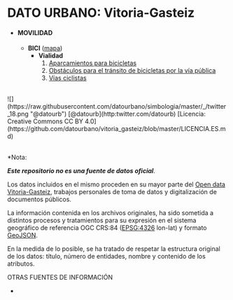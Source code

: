 # DATO URBANO: Vitoria-Gasteiz
* #### **MOVILIDAD**
  - **BICI** ([mapa](https://datourbano.github.io/vitoria_gasteiz/movilidad/bici/01059_movilidad_bici))
    - **Vialidad**
      1. [Aparcamientos para bicicletas](https://github.com/datourbano/vitoria_gasteiz/blob/master/movilidad/bici/vialidad/01059_aparcamientos_para_bicicletas.md)
      2. [Obstáculos para el tránsito de bicicletas por la vía pública](https://github.com/datourbano/vitoria_gasteiz/blob/master/movilidad/bici/vialidad/01059_obstaculos_para_el_transito_de_bicicletas.md)
	  3. [Vías ciclistas](https://github.com/datourbano/vitoria_gasteiz/blob/master/movilidad/bici/vialidad/01059_vias_ciclistas.md)

<br />
![](https://raw.githubusercontent.com/datourbano/simbologia/master/_/twitter_18.png "@datourb") [@datourb](http:twitter.com/datourb)  
[Licencia: Creative Commons CC BY 4.0](https://github.com/datourbano/vitoria_gasteiz/blob/master/LICENCIA.ES.md)
<br /><br />

\*Nota:

  **_Este repositorio no es una fuente de datos oficial_**.
  
  Los datos incluidos en el mismo proceden en su mayor parte del [Open data Vitoria-Gasteiz](http://www.vitoria-gasteiz.org/j34-01w/catalogo/portada?idioma=es), trabajos personales de toma de datos y digitalización de documentos públicos.
  
  La información contenida en los archivos originales, ha sido sometida a distintos procesos y tratamientos para su expresión en el sistema geográfico de referencia OGC CRS:84 ([EPSG:4326](https://epsg.io/4326) lon-lat)  y formato [GeoJSON](http://geojson.org/).

  En la medida de lo posible, se ha tratado de respetar la estructura original de los datos: título, número de entidades, nombre y contenido de los atributos.

  OTRAS FUENTES DE INFORMACIÓN

  * 

